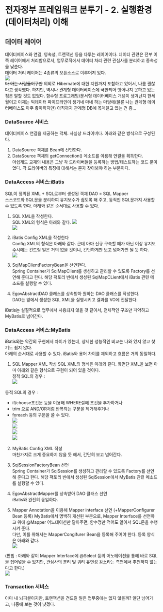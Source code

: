 # 전자정부 프레임워크 분투기 - 2. 실행환경(데이터처리) 이해
## 데이터 레이어
데이터베이스와 연결, 영속성, 트랜잭션 등을 다루는 레이어이다. 데이터 관련은 전부 이쪽 레이어에서 처리함으로서, 업무로직에서 데이터 처리 관련 관심사를 분리하고 종속성을 낮춘다.  
데이터 처리 레이어는 4종류의 오픈소스로 이루어져 있다.  
![](image/02-5-638.jpg)  
~~다 아는 사람들이구만~~ 의외로 Hibernate에 대한 지원까지 포함하고 있어서, 나름 괜찮다고 생각했다. 하지만, 역시나 관계형 데이터베이스에 국한되어 벗어나지 못하고 있는 점은 말할 것도 없었다. 함수형 프로그래밍/문서형 데이터베이스 개념이 생겨난지 한세월이고 이제는 빅데이터 파이프라인이 생기네 마네 하는 마당에(물론 나는 관계형 데이터베이스도 아주 좋아하지만) 아직까지 관계형 DB에 목매달고 있는 건 좀...
### DataSource 서비스
데이터베이스 연결을 제공하는 객체. 사실상 드라이버다. 아래와 같은 방식으로 구성된다. 
1. DataSource 객체를 Bean에 선언한다.
2. DataSource 객체의 getConnection() 메소드를 이용해 연결을 획득한다.  
아쉽게도 교재의 내용은 그냥 각 드라이버들을 등록하는 방법/테스트하는 코드 뿐이었다. 각 드라이버의 특징에 대해서는 혼자 찾아봐야 하는 부분이다.

### DataAccess 서비스:iBatis
SQL이 정의된 XML + SQL로부터 생성된 객체 DAO = SQL Mapper  
소스코드와 SQL문을 분리하여 유지보수가 쉽도록 해 주고, 동적인 SQL문까지 사용할 수 있도록 한다.
아래와 같은 순서대로 사용할 수 있다.  
1. SQL XML을 작성한다.  
SQL XML의 형식은 아래와 같다. 
![](image/02-18-638.jpg)  
![](image/02-19-638.jpg)  

2. iBatis Config XML을 작성한다  
Config XML의 형식은 아래와 같다. 근데 아마 신규 구축할 때가 아닌 이상 유지보수시에는 건드릴 일은 거의 없을 것이니, 간단하게만 보고 넘어가면 될 듯 하다.  
![](image/02-20-638.jpg)  

3. SqlMapClientFactoryBean을 선언한다.  
Spring Container가 SqlMapClient를 생성하고 관리할 수 있도록 Factory를 선언해 준다고 한다.  해당 팩토리 빈에서 생성된 SqlMapCLient에서 iBatis 관련 메소드를 실행할 수 있다. 

4. EgovAbstractDAO 클래스를 상속받아 원하는 DAO 클래스를 작성한다.  
DAO는 앞에서 생성한 SQL XML을 실행시키고 결과를 VO에 전달한다.

iBatis는 실질적으로 업무에서 사용되지 않을 것 같아서, 전체적인 구조만 파악하고 MyBatis로 넘어간다.

### DataAccess 서비스:MyBatis
iBatis와는 약간의 구현에서 차이가 있는데, 상세한 성능적인 비교는 나와 있지 않고 찾기도 쉽지 않다.  
아래의 순서대로 사용할 수 있다. iBatis와 용어 차이를 제외하고 흐름은 거의 동일하다.  
1. SQL Mapper XML 작성
SQL XML의 형식은 아래와 같다. 화면단 XML을 보면 아마 아래와 같은 형식으로 구현이 되어 있을 것이다.  
정적 SQL의 경우 :  
![](image/02-45-638.jpg)  

동적 SQL의 경우 : 
- if/choose조건문 등을 이용해 WHERE절에 조건을 추가하거나
- trim 으로 AND/OR처럼 반복되는 구문을 제거해주거나
- foreach 등의 구문을 쓸 수 있다.  
![](image/02-46-638.jpg)  
![](image/02-47-638.jpg)  
![](image/02-48-638.jpg)  
![](image/02-49-638.jpg)  

2. MyBatis Config XML 작성  
마찬가지로 크게 중요하지 않을 듯 해서, 간단히 보고 넘어간다.

3. SqlSessionFactoryBean 선언  
Spring Container가 SqlSession를 생성하고 관리할 수 있도록 Factory를 선언해 준다고 한다.  해당 팩토리 빈에서 생성된 SqlSession에서 MyBatis 관련 메소드를 실행할 수 있다. 

4. EgovAbstractMapper를 상속받아 DAO 클래스 선언  
iBatis와 완전히 동일하다.  

5. Mapper Annotation을 이용해 Mapper interface 선언 (+MapperConfigurer Bean 등록)
MyBatis에서 명백히 개선된 부분으로, Mapper Interface를 선언하고 위에 @Mapper 어노테이션만 달아주면, 함수명만 적어도 알아서 SQL문을 수행시켜 준다.  
다만, 이를 위해서는 MapperCongifurer Bean을 등록해 주어야 한다. 등록 양식은 아래와 같다.  
![](image/02-55-638.jpg)  

(편법 : 아래와 같이 Mapper Interface에 @Select 등의 어노테이션을 통해 바로 SQL을 집어넣을 수 있지만, 관심사의 분리 및 쿼리 유연성 감소라는 측면에서 추천하지 않는다고 한다.)  
![](image/02-56-638.jpg) 

### Transaction 서비스
아마 내 뇌피셜이지만, 트랜잭션을 건드릴 일은 업무중에는 없지 않을까? 일단 넘어가고, 나중에 보는 것이 낫겠다.